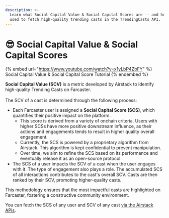 ```yaml
---
description: >-
  Learn what Social Capital Value & Social Capital Scores are -- and how they're
  used to fetch high-quality trending casts in the TrendingCasts API.
---
```


# 😎 Social Capital Value & Social Capital Scores

{% embed url="https://www.youtube.com/watch?v=x1yLbP4ZbFY" %}
Social Capital Value & Social Capital Score Tutorial
{% endembed %}

**Social Capital Value (SCV)** is a metric developed by Airstack to identify high-quality Trending Casts on Farcaster. \
\
The SCV of a cast is determined through the following process:

* Each Farcaster user is assigned a **Social Capital Score (SCS)**, which quantifies their positive impact on the platform.&#x20;
  * This score is derived from a variety of onchain criteria. Users with higher SCSs have more positive downstream influence, as their actions and engagements tends to result in higher quality overall engagement.&#x20;
  * Currently, the SCS is powered by a proprietary algorithm from Airstack. This algorithm is kept confidential to prevent manipulation.
  * Over time, we aim to refine the SCS based on its performance and eventually release it as an open-source protocol.
* The SCS of a user impacts the SCV of a cast when the user engages with it. The type of  engagement also plays a role. The accumulated SCS of all interactions contributes to the cast's overall SCV. Casts are then ranked by their SCV, promoting higher-quality casts.

This methodology ensures that the most impactful casts are highlighted on Farcaster, fostering a constructive community environment.

You can fetch the SCS of any user and SCV of any cast [via the Airstack APIs](https://app.airstack.xyz).
